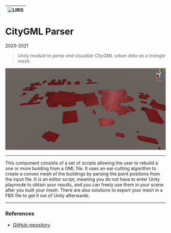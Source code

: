 |![LIRIS](/partners/logo_liris_100.png#center)|
|---|

# CityGML Parser
2020-2021

>*Unity module to parse and visualize CityGML urban data as a triangle mesh.*

![illustration](capture.png)

***

This component consists of a set of scripts allowing the user to rebuild a one or more building from a GML file. It uses an ear-cutting algorithm to create a convex mesh of the buildings by parsing the point positions from the input file. It is an editor script, meaning you do not have to enter Unity playmode to obtain your results, and you can freely use them in your scene after you built your mesh. There are also solutions to export your mesh in a FBX file to get it out of Unity afterwards.

***

### References
* [GitHub repository](https://github.com/VCityTeam/UD-CityGMLParser)

